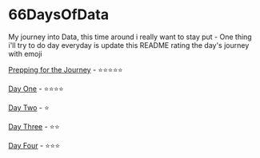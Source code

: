 # 66DaysOfData

My journey into Data, this time around i really want to stay put - One thing i'll try to do day everyday is update this README rating the day's journey with emoji 


[Prepping for the Journey](journey/data_prepup.md) -   ⭐⭐⭐⭐⭐

[Day One](journey/day_one.md)  -   ⭐⭐⭐⭐

[Day Two](journey/day_two.md)  -   ⭐

[Day Three](journey/day_three.md)  -   ⭐⭐

[Day Four](journey/day_four.md)  -   ⭐⭐⭐
